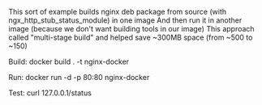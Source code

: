 This sort of example builds nginx deb package from source (with ngx_http_stub_status_module) in one image
And then run it in another image (because we don't want building tools in our image)
This approach called "multi-stage build" and helped save ~300MB space (from ~500 to ~150)

Build:
docker build . -t nginx-docker

Run:
docker run -d -p 80:80 nginx-docker

Test:
curl 127.0.0.1/status 
